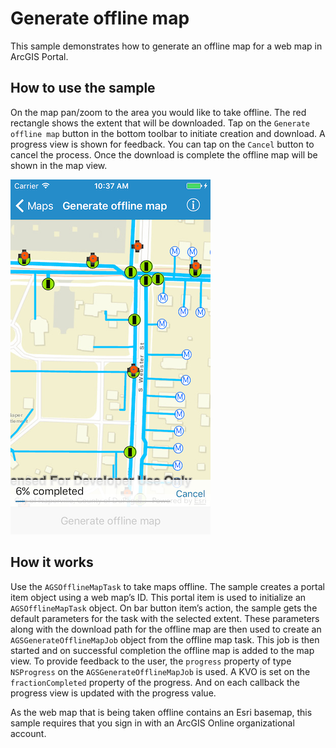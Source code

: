 # Generate offline map

This sample demonstrates how to generate an offline map for a web map in ArcGIS Portal.

## How to use the sample

On the map pan/zoom to the area you would like to take offline. The red rectangle shows the extent that will be downloaded. Tap on the `Generate offline map` button in the bottom toolbar to initiate creation and download. A progress view is shown for feedback. You can tap on the `Cancel` button to cancel the process. Once the download is complete the offline map will be shown in the map view.

![](image1.png)

## How it works

Use the `AGSOfflineMapTask` to take maps offline. The sample creates a portal item object using a web map’s ID. This portal item is used to initialize an `AGSOfflineMapTask` object. On bar button item’s action, the sample gets the default parameters for the task with the selected extent. These parameters along with the download path for the offline map are then used to create an `AGSGenerateOfflineMapJob` object from the offline map task. This job is then started and on successful completion the offline map is added to the map view. To provide feedback to the user, the `progress` property of type `NSProgress` on the `AGSGenerateOfflineMapJob` is used. A KVO is set on the `fractionCompleted` property of the progress. And on each callback the progress view is updated with the progress value.

As the web map that is being taken offline contains an Esri basemap, this sample requires that you sign in with an ArcGIS Online organizational account.
